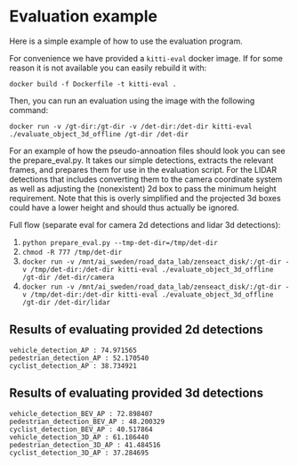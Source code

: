 # Evaluation example

Here is a simple example of how to use the evaluation program.

For convenience we have provided a `kitti-eval` docker image. If for some reason it is not available you can easily rebuild it with:

```docker build -f Dockerfile -t kitti-eval .```

Then, you can run an evaluation using the image with the following command:

```docker run -v /gt-dir:/gt-dir -v /det-dir:/det-dir kitti-eval ./evaluate_object_3d_offline /gt-dir /det-dir```

For an example of how the pseudo-annoation files should look you can see the prepare_eval.py. It takes our simple detections, extracts the relevant frames, and prepares them for use in the evaluation script.
For the LIDAR detections that includes converting them to the camera coordinate system as well as adjusting the (nonexistent) 2d box to pass the minimum height requirement.
Note that this is overly simplified and the projected 3d boxes could have a lower height and should thus actually be ignored.

Full flow (separate eval for camera 2d detections and lidar 3d detections):
1. ```python prepare_eval.py --tmp-det-dir=/tmp/det-dir```
2. ```chmod -R 777 /tmp/det-dir```
3. ```docker run -v /mnt/ai_sweden/road_data_lab/zenseact_disk/:/gt-dir -v /tmp/det-dir:/det-dir kitti-eval ./evaluate_object_3d_offline /gt-dir /det-dir/camera```
4. ```docker run -v /mnt/ai_sweden/road_data_lab/zenseact_disk/:/gt-dir -v /tmp/det-dir:/det-dir kitti-eval ./evaluate_object_3d_offline /gt-dir /det-dir/lidar```


## Results of evaluating provided 2d detections
```
vehicle_detection_AP : 74.971565
pedestrian_detection_AP : 52.170540
cyclist_detection_AP : 38.734921
```

## Results of evaluating provided 3d detections
```
vehicle_detection_BEV_AP : 72.898407
pedestrian_detection_BEV_AP : 48.200329
cyclist_detection_BEV_AP : 40.517864
vehicle_detection_3D_AP : 61.186440
pedestrian_detection_3D_AP : 41.484516
cyclist_detection_3D_AP : 37.284695
```
